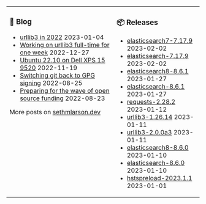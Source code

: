 <table><tr><td valign="top">

### 📰 Blog
<!-- blog starts -->
* [urllib3 in 2022](http://sethmlarson.dev/urllib3-in-2022?date=2023-01-04) 2023-01-04
* [Working on urllib3 full-time for one week](http://sethmlarson.dev/working-on-urllib3-full-time-for-one-week?date=2022-12-27) 2022-12-27
* [Ubuntu 22.10 on Dell XPS 15 9520](http://sethmlarson.dev/ubuntu-22-10-on-dell-xps-15-9520?date=2022-11-19) 2022-11-19
* [Switching git back to GPG signing](http://sethmlarson.dev/switching-git-back-to-gpg-signing?date=2022-08-25) 2022-08-25
* [Preparing for the wave of open source funding](http://sethmlarson.dev/preparing-for-the-wave-of-open-source-funding?date=2022-08-23) 2022-08-23
<!-- blog ends -->
More posts on [sethmlarson.dev](https://sethmlarson.dev)
</td><td valign="top">

### 📦 Releases
<!-- other starts -->
* [elasticsearch7-7.17.9](https://pypi.org/project/elasticsearch7/7.17.9) 2023-02-02
* [elasticsearch-7.17.9](https://pypi.org/project/elasticsearch/7.17.9) 2023-02-02
* [elasticsearch8-8.6.1](https://pypi.org/project/elasticsearch8/8.6.1) 2023-01-27
* [elasticsearch-8.6.1](https://pypi.org/project/elasticsearch/8.6.1) 2023-01-27
* [requests-2.28.2](https://pypi.org/project/requests/2.28.2) 2023-01-12
* [urllib3-1.26.14](https://pypi.org/project/urllib3/1.26.14) 2023-01-11
* [urllib3-2.0.0a3](https://pypi.org/project/urllib3/2.0.0a3) 2023-01-11
* [elasticsearch8-8.6.0](https://pypi.org/project/elasticsearch8/8.6.0) 2023-01-10
* [elasticsearch-8.6.0](https://pypi.org/project/elasticsearch/8.6.0) 2023-01-10
* [hstspreload-2023.1.1](https://pypi.org/project/hstspreload/2023.1.1) 2023-01-01
<!-- other ends -->
</td></tr></table>
